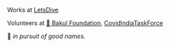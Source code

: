 Works at [LetsDive](https://www.letsdive.io/)

Volunteers at [:palm_tree: Bakul Foundation](https://www.bakul.org/), [CovidIndiaTaskForce](https://covidindiataskforce.org/volunteer-stories/tech-team/prayash-mohapatra/)

:thinking: _in pursuit of good names._

